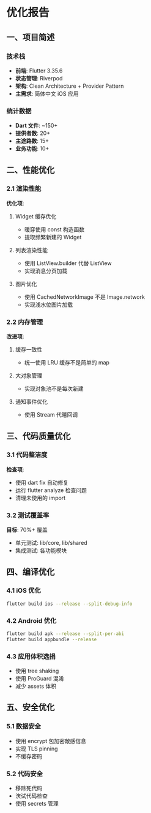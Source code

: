 # 优化报告

## 一、项目简述

### 技术栈
- **前端**: Flutter 3.35.6
- **状态管理**: Riverpod
- **架构**: Clean Architecture + Provider Pattern
- **主需求**: 简体中文 iOS 应用

### 统计数据
- **Dart 文件**: ~150+
- **提供者数**: 20+
- **主途路数**: 15+
- **业务功能**: 10+

## 二、性能优化

### 2.1 渲染性能
**优化项**:
1. Widget 缓存优化
   - 暖穿使用 const 构造函数
   - 提取频繁新建的 Widget
   
2. 列表渲染性能
   - 使用 ListView.builder 代替 ListView
   - 实现消息分页加载
   
3. 图片优化
   - 使用 CachedNetworkImage 不是 Image.network
   - 实现浅水位图片加载

### 2.2 内存管理
**改进项**:
1. 缓存一致性
   - 统一使用 LRU 缓存不是简单的 map
   
2. 大对象管理
   - 实现对象池不是每次新建
   
3. 通知事件优化
   - 使用 Stream 代暿回调

## 三、代码质量优化

### 3.1 代码整洁度
**检查项**:
- 使用 dart fix 自动修复
- 运行 flutter analyze 检查问题
- 清理未使用的 import

### 3.2 测试覆盖率
**目标**: 70%+ 覆盖
- 单元测试: lib/core, lib/shared
- 集成测试: 各功能模块

## 四、编译优化

### 4.1 iOS 优化
```bash
flutter build ios --release --split-debug-info
```

### 4.2 Android 优化
```bash
flutter build apk --release --split-per-abi
flutter build appbundle --release
```

### 4.3 应用体积选捐
- 使用 tree shaking
- 使用 ProGuard 混淆
- 减少 assets 体积

## 五、安全优化

### 5.1 数据安全
- 使用 encrypt 包加密敵感信息
- 实现 TLS pinning
- 不缓存密码

### 5.2 代码安全
- 移除死代码
- 涋试代码检查
- 使用 secrets 管理

